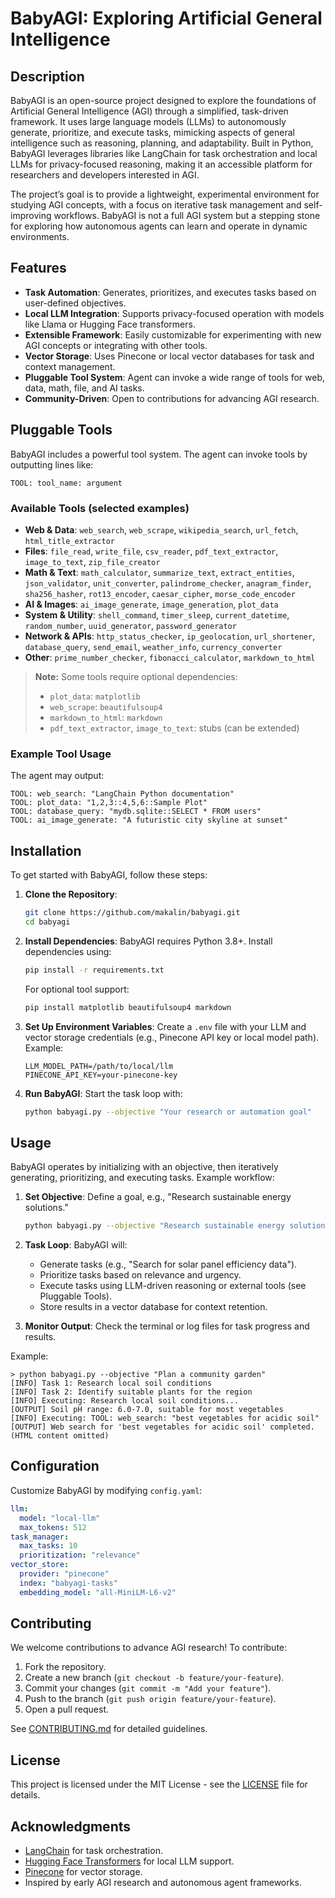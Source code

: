 # BabyAGI: Exploring Artificial General Intelligence

## Description
BabyAGI is an open-source project designed to explore the foundations of Artificial General Intelligence (AGI) through a simplified, task-driven framework. It uses large language models (LLMs) to autonomously generate, prioritize, and execute tasks, mimicking aspects of general intelligence such as reasoning, planning, and adaptability. Built in Python, BabyAGI leverages libraries like LangChain for task orchestration and local LLMs for privacy-focused reasoning, making it an accessible platform for researchers and developers interested in AGI.

The project’s goal is to provide a lightweight, experimental environment for studying AGI concepts, with a focus on iterative task management and self-improving workflows. BabyAGI is not a full AGI system but a stepping stone for exploring how autonomous agents can learn and operate in dynamic environments.

## Features
- **Task Automation**: Generates, prioritizes, and executes tasks based on user-defined objectives.
- **Local LLM Integration**: Supports privacy-focused operation with models like Llama or Hugging Face transformers.
- **Extensible Framework**: Easily customizable for experimenting with new AGI concepts or integrating with other tools.
- **Vector Storage**: Uses Pinecone or local vector databases for task and context management.
- **Pluggable Tool System**: Agent can invoke a wide range of tools for web, data, math, file, and AI tasks.
- **Community-Driven**: Open to contributions for advancing AGI research.

## Pluggable Tools
BabyAGI includes a powerful tool system. The agent can invoke tools by outputting lines like:
```
TOOL: tool_name: argument
```

### Available Tools (selected examples)
- **Web & Data**: `web_search`, `web_scrape`, `wikipedia_search`, `url_fetch`, `html_title_extractor`
- **Files**: `file_read`, `write_file`, `csv_reader`, `pdf_text_extractor`, `image_to_text`, `zip_file_creator`
- **Math & Text**: `math_calculator`, `summarize_text`, `extract_entities`, `json_validator`, `unit_converter`, `palindrome_checker`, `anagram_finder`, `sha256_hasher`, `rot13_encoder`, `caesar_cipher`, `morse_code_encoder`
- **AI & Images**: `ai_image_generate`, `image_generation`, `plot_data`
- **System & Utility**: `shell_command`, `timer_sleep`, `current_datetime`, `random_number`, `uuid_generator`, `password_generator`
- **Network & APIs**: `http_status_checker`, `ip_geolocation`, `url_shortener`, `database_query`, `send_email`, `weather_info`, `currency_converter`
- **Other**: `prime_number_checker`, `fibonacci_calculator`, `markdown_to_html`

> **Note:** Some tools require optional dependencies:
> - `plot_data`: `matplotlib`
> - `web_scrape`: `beautifulsoup4`
> - `markdown_to_html`: `markdown`
> - `pdf_text_extractor`, `image_to_text`: stubs (can be extended)

### Example Tool Usage
The agent may output:
```
TOOL: web_search: "LangChain Python documentation"
TOOL: plot_data: "1,2,3::4,5,6::Sample Plot"
TOOL: database_query: "mydb.sqlite::SELECT * FROM users"
TOOL: ai_image_generate: "A futuristic city skyline at sunset"
```

## Installation
To get started with BabyAGI, follow these steps:

1. **Clone the Repository**:
   ```sh
   git clone https://github.com/makalin/babyagi.git
   cd babyagi
   ```

2. **Install Dependencies**:
   BabyAGI requires Python 3.8+. Install dependencies using:
   ```sh
   pip install -r requirements.txt
   ```
   For optional tool support:
   ```sh
   pip install matplotlib beautifulsoup4 markdown
   ```

3. **Set Up Environment Variables**:
   Create a `.env` file with your LLM and vector storage credentials (e.g., Pinecone API key or local model path). Example:
   ```plaintext
   LLM_MODEL_PATH=/path/to/local/llm
   PINECONE_API_KEY=your-pinecone-key
   ```

4. **Run BabyAGI**:
   Start the task loop with:
   ```sh
   python babyagi.py --objective "Your research or automation goal"
   ```

## Usage
BabyAGI operates by initializing with an objective, then iteratively generating, prioritizing, and executing tasks. Example workflow:

1. **Set Objective**:
   Define a goal, e.g., "Research sustainable energy solutions."
   ```sh
   python babyagi.py --objective "Research sustainable energy solutions"
   ```

2. **Task Loop**:
   BabyAGI will:
   - Generate tasks (e.g., "Search for solar panel efficiency data").
   - Prioritize tasks based on relevance and urgency.
   - Execute tasks using LLM-driven reasoning or external tools (see Pluggable Tools).
   - Store results in a vector database for context retention.

3. **Monitor Output**:
   Check the terminal or log files for task progress and results.

Example:
```
> python babyagi.py --objective "Plan a community garden"
[INFO] Task 1: Research local soil conditions
[INFO] Task 2: Identify suitable plants for the region
[INFO] Executing: Research local soil conditions...
[OUTPUT] Soil pH range: 6.0-7.0, suitable for most vegetables
[INFO] Executing: TOOL: web_search: "best vegetables for acidic soil"
[OUTPUT] Web search for 'best vegetables for acidic soil' completed. (HTML content omitted)
```

## Configuration
Customize BabyAGI by modifying `config.yaml`:
```yaml
llm:
  model: "local-llm"
  max_tokens: 512
task_manager:
  max_tasks: 10
  prioritization: "relevance"
vector_store:
  provider: "pinecone"
  index: "babyagi-tasks"
  embedding_model: "all-MiniLM-L6-v2"
```

## Contributing
We welcome contributions to advance AGI research! To contribute:
1. Fork the repository.
2. Create a new branch (`git checkout -b feature/your-feature`).
3. Commit your changes (`git commit -m "Add your feature"`).
4. Push to the branch (`git push origin feature/your-feature`).
5. Open a pull request.

See [CONTRIBUTING.md](CONTRIBUTING.md) for detailed guidelines.

## License
This project is licensed under the MIT License - see the [LICENSE](LICENSE) file for details.

## Acknowledgments
- [LangChain](https://github.com/hwchase17/langchain) for task orchestration.
- [Hugging Face Transformers](https://github.com/huggingface/transformers) for local LLM support.
- [Pinecone](https://www.pinecone.io/) for vector storage.
- Inspired by early AGI research and autonomous agent frameworks.
